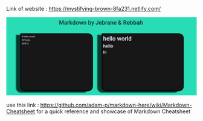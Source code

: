Link of website : https://mystifying-brown-8fa231.netlify.com/  
  
    
![Image description](img.png)  
  
use this link : https://github.com/adam-p/markdown-here/wiki/Markdown-Cheatsheet for a quick reference and showcase of Markdown Cheatsheet
